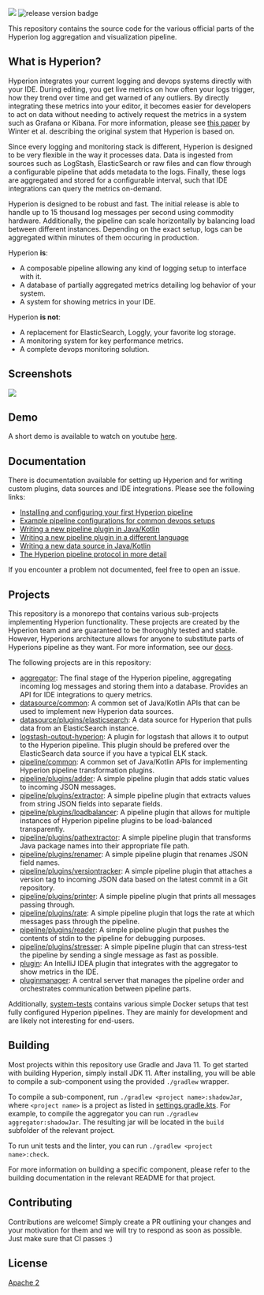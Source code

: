 ![](https://i.imgur.com/OcUEJ6s.png)
![release version badge](https://img.shields.io/github/v/release/SERG-DELFT/hyperion)

This repository contains the source code for the various official parts of the Hyperion log aggregation and visualization pipeline. 

## What is Hyperion?

Hyperion integrates your current logging and devops systems directly with your IDE. During editing, you get live metrics on how often your logs trigger, how they trend over time and get warned of any outliers. By directly integrating these metrics into your editor, it becomes easier for developers to act on data without needing to actively request the metrics in a system such as Grafana or Kibana. For more information, please see [this paper](https://pure.tudelft.nl/portal/files/62265924/fse19.pdf) by Winter et al. describing the original system that Hyperion is based on.

Since every logging and monitoring stack is different, Hyperion is designed to be very flexible in the way it processes data. Data is ingested from sources such as LogStash, ElasticSearch or raw files and can flow through a configurable pipeline that adds metadata to the logs. Finally, these logs are aggregated and stored for a configurable interval, such that IDE integrations can query the metrics on-demand.

Hyperion is designed to be robust and fast. The initial release is able to handle up to 15 thousand log messages per second using commodity hardware. Additionally, the pipeline can scale horizontally by balancing load between different instances. Depending on the exact setup, logs can be aggregated within minutes of them occuring in production.

Hyperion **is**:
- A composable pipeline allowing any kind of logging setup to interface with it.
- A database of partially aggregated metrics detailing log behavior of your system.
- A system for showing metrics in your IDE.

Hyperion **is not**:
- A replacement for ElasticSearch, Loggly, your favorite log storage.
- A monitoring system for key performance metrics.
- A complete devops monitoring solution.

## Screenshots

![](https://i.imgur.com/mq1xyKW.gif)

## Demo


A short demo is available to watch on youtube [here](https://www.youtube.com/watch?v=4KudP8rvp80).
## Documentation

There is documentation available for setting up Hyperion and for writing custom plugins, data sources and IDE integrations. Please see the following links:

- [Installing and configuring your first Hyperion pipeline](docs/hyperion-setup.md)
- [Example pipeline configurations for common devops setups](docs/advanced-examples.md)
- [Writing a new pipeline plugin in Java/Kotlin](docs/writing-java-kotlin-plugin.md)
- [Writing a new pipeline plugin in a different language](docs/writing-custom-plugin.md)
- [Writing a new data source in Java/Kotlin](docs/writing-java-kotlin-data-source.md)
- [The Hyperion pipeline protocol in more detail](docs/protocol.md)

If you encounter a problem not documented, feel free to open an issue.

## Projects

This repository is a monorepo that contains various sub-projects implementing Hyperion functionality. These projects are created by the Hyperion team and are guaranteed to be thoroughly tested and stable. However, Hyperions architecture allows for anyone to substitute parts of Hyperions pipeline as they want. For more information, see our [docs](docs).

The following projects are in this repository:

- [aggregator](aggregator): The final stage of the Hyperion pipeline, aggregating incoming log messages and storing them into a database. Provides an API for IDE integrations to query metrics.
- [datasource/common](datasource/common): A common set of Java/Kotlin APIs that can be used to implement new Hyperion data sources.
- [datasource/plugins/elasticsearch](datasource/plugins/elasticsearch): A data source for Hyperion that pulls data from an ElasticSearch instance.
- [logstash-output-hyperion](logstash-output-hyperion): A plugin for logstash that allows it to output to the Hyperion pipeline. This plugin should be prefered over the ElasticSearch data source if you have a typical ELK stack.
- [pipeline/common](pipeline/common): A common set of Java/Kotlin APIs for implementing Hyperion pipeline transformation plugins.
- [pipeline/plugins/adder](pipeline/plugins/adder): A simple pipeline plugin that adds static values to incoming JSON messages.
- [pipeline/plugins/extractor](pipeline/plugins/extractor): A simple pipeline plugin that extracts values from string JSON fields into separate fields.
- [pipeline/plugins/loadbalancer](pipeline/plugins/loadbalancer): A pipeline plugin that allows for multiple instances of Hyperion pipeline plugins to be load-balanced transparently.
- [pipeline/plugins/pathextractor](pipeline/plugins/pathextractor): A simple pipeline plugin that transforms Java package names into their appropriate file path.
- [pipeline/plugins/renamer](pipeline/plugins/renamer): A simple pipeline plugin that renames JSON field names.
- [pipeline/plugins/versiontracker](pipeline/plugins/versiontracker): A simple pipeline plugin that attaches a version tag to incoming JSON data based on the latest commit in a Git repository.
- [pipeline/plugins/printer](pipeline/plugins/printer): A simple pipeline plugin that prints all messages passing through.
- [pipeline/plugins/rate](pipeline/plugins/rate): A simple pipeline plugin that logs the rate at which messages pass through the pipeline.
- [pipeline/plugins/reader](pipeline/plugins/reader): A simple pipeline plugin that pushes the contents of stdin to the pipeline for debugging purposes.
- [pipeline/plugins/stresser](pipeline/plugins/stresser): A simple pipeline plugin that can stress-test the pipeline by sending a single message as fast as possible.
- [plugin](plugin): An IntelliJ IDEA plugin that integrates with the aggregator to show metrics in the IDE.
- [pluginmanager](pluginmanager): A central server that manages the pipeline order and orchestrates communication between pipeline parts.

Additionally, [system-tests](system-tests) contains various simple Docker setups that test fully configured Hyperion pipelines. They are mainly for development and are likely not interesting for end-users.

## Building

Most projects within this repository use Gradle and Java 11. To get started with building Hyperion, simply install JDK 11. After installing, you will be able to compile a sub-component using the provided `./gradlew` wrapper.

To compile a sub-component, run `./gradlew <project name>:shadowJar`, where `<project name>` is a project as listed in [settings.gradle.kts](settings.gradle.kts). For example, to compile the aggregator you can run `./gradlew aggregator:shadowJar`. The resulting jar will be located in the `build` subfolder of the relevant project.

To run unit tests and the linter, you can run `./gradlew <project name>:check`.

For more information on building a specific component, please refer to the building documentation in the relevant README for that project.

## Contributing

Contributions are welcome! Simply create a PR outlining your changes and your motivation for them and we will try to respond as soon as possible. Just make sure that CI passes :)

## License

[Apache 2](/LICENSE)
